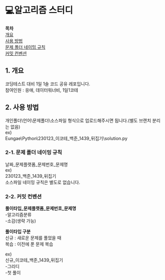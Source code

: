 # 💻알고리즘 스터디
  
**목차**  
[개요](#1-개요)  
[사용 방법](#2-사용-방법)  
[문제 폴더 네이밍 규칙](#2-1-문제-폴더-네이밍-규칙)  
[커밋 컨벤션](#2-2-커밋-컨벤션)

## 1. 개요
코딩테스트 대비 1일 1솔 코드 공유 레포입니다.  
참여인원 : 응애, 데이터워너비, 1일1코테

## 2. 사용 방법
개인폴더\언어\문제폴더\소스파일 형식으로 업로드해주시면 됩니다.(별도 브랜치 분리는 없음)  
ex)  
Eungae\Python\230123_이코테_백준_1439_뒤집기\solution.py  

### 2-1. 문제 폴더 네이밍 규칙
날짜_문제플랫폼_문제번호_문제명  
ex)  
230123_백준_1439_뒤집기  
소스파일 네이밍 규칙은 별도로 없습니다.  

### 2-2. 커밋 컨벤션
**풀이타입_문제플랫폼_문제번호_문제명**  
-알고리즘분류  
-소감(생략 가능)
 
**풀이타입 구분**  
신규 : 새로운 문제를 풀었을 때  
복습 : 이전에 푼 문제 복습

ex)  
신규_이코테_백준_1439_뒤집기  
-그리디  
-첫 풀이

